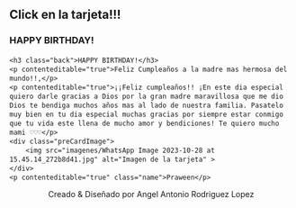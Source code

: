 <!DOCTYPE html>
<html lang="en">
<head>
  <meta charset="UTF-8">
  <meta http-equiv="X-UA-Compatible" content="IE=Edge">
  <meta name="viewport" content="width=device-width, initial-scale=1">

  <title>Happy birthday project</title>
  
  <link rel="stylesheet" href="style.css">
</head>

<body> 
 <h2>Click en la  tarjeta!!!</h2>
<div class="body">
 <div class="birthdayCard">
<div class="cardFront">
<h3 class="happy">HAPPY BIRTHDAY!</h3>
<div class="balloons">
  <div class="balloonOne"></div>
  <div class="balloonTwo"></div>
  <div class="balloonThree"></div>
  <div class="balloonFour"></div>

</div>

</div>
<div class="cardInside">
    
    <h3 class="back">HAPPY BIRTHDAY!</h3>
    <p contenteditable="true">Feliz Cumpleaños a la madre mas hermosa del mundo!!,</p> 
    <p contenteditable="true">¡¡Feliz cumpleaños!! ¡En este dia especial quiero darle gracias a Dios por la gran madre maravillosa que me dio Dios te bendiga muchos años mas al lado de nuestra familia. Pasatelo muy bien en tu dia especial muchas gracias por siempre estar conmigo que tu vida este llena de mucho amor y bendiciones! Te quiero mucho mami ♡♡♡</p>
    <div class="preCardImage">
        <img src="imagenes/WhatsApp Image 2023-10-28 at 15.45.14_272b8d41.jpg" alt="Imagen de la tarjeta" >
    </div>
    <p contenteditable="true" class="name">Praween</p>
  </div>
</div>
</div>
<footer><center>Creado & Diseñado por Angel Antonio Rodriguez Lopez </center>
</footer>
  <script src="main.js"></script> 
</body>
</html> 
